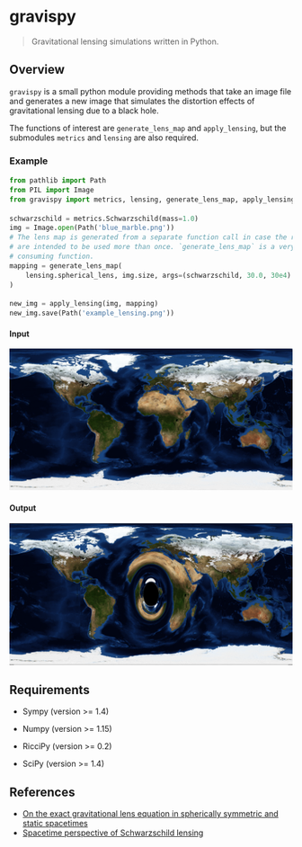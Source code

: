 # gravispy
> Gravitational lensing simulations written in Python.

## Overview

`gravispy` is a small python module providing methods that take an image file
and generates a new image that simulates the distortion effects of
gravitational lensing due to a black hole.

The functions of interest are `generate_lens_map` and `apply_lensing`, but the
submodules `metrics` and `lensing` are also required.

### Example

```python
from pathlib import Path
from PIL import Image
from gravispy import metrics, lensing, generate_lens_map, apply_lensing

schwarzschild = metrics.Schwarzschild(mass=1.0)
img = Image.open(Path('blue_marble.png'))
# The lens map is generated from a separate function call in case the results
# are intended to be used more than once. `generate_lens_map` is a very time
# consuming function.
mapping = generate_lens_map(
    lensing.spherical_lens, img.size, args=(schwarzschild, 30.0, 30e4)
)

new_img = apply_lensing(img, mapping)
new_img.save(Path('example_lensing.png'))
```

#### Input
![input image](https://github.com/cjayross/gravispy/blob/master/examples/png/blue_marble.png?raw=true)
#### Output
![output image](https://github.com/cjayross/gravispy/blob/master/examples/png/example_lensing.png?raw=true)

## Requirements

+ Sympy (version >= 1.4)

+ Numpy (version >= 1.15)

+ RicciPy (version >= 0.2)

+ SciPy (version >= 1.4)

## References

+ [On the exact gravitational lens equation in spherically symmetric and static spacetimes](https://arxiv.org/pdf/gr-qc/0307072.pdf)
+ [Spacetime perspective of Schwarzschild lensing](https://arxiv.org/pdf/gr-qc/0001037.pdf)

